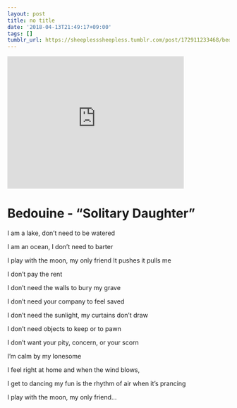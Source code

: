 ```yaml
---
layout: post
title: no title
date: '2018-04-13T21:49:17+09:00'
tags: []
tumblr_url: https://sheeplesssheepless.tumblr.com/post/172911233468/bedouine-solitary-daughter-i-am-a-lake
---
```

<iframe width="400" height="300" id="youtube_iframe" src="https://www.youtube.com/embed/8P5A3RZd86c?feature=oembed&amp;enablejsapi=1&amp;origin=https://safe.txmblr.com&amp;wmode=opaque" frameborder="0" allow="accelerometer; autoplay; encrypted-media; gyroscope; picture-in-picture" allowfullscreen></iframe>  

# Bedouine - “Solitary Daughter”

I am a lake, don’t need to be watered

I am an ocean, I don’t need to barter

I play with the moon, my only friend It pushes it pulls me

I don’t pay the rent

I don’t need the walls to bury my grave

I don’t need your company to feel saved

I don’t need the sunlight, my curtains don’t draw

I don’t need objects to keep or to pawn

I don’t want your pity, concern, or your scorn

I’m calm by my lonesome

I feel right at home and when the wind blows,

I get to dancing my fun is the rhythm of air when it’s prancing

I play with the moon, my only friend…

